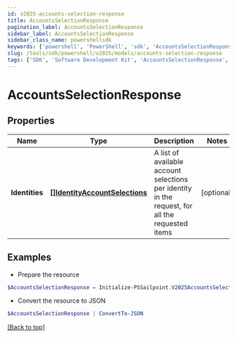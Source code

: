 ```yaml
---
id: v2025-accounts-selection-response
title: AccountsSelectionResponse
pagination_label: AccountsSelectionResponse
sidebar_label: AccountsSelectionResponse
sidebar_class_name: powershellsdk
keywords: ['powershell', 'PowerShell', 'sdk', 'AccountsSelectionResponse', 'V2025AccountsSelectionResponse'] 
slug: /tools/sdk/powershell/v2025/models/accounts-selection-response
tags: ['SDK', 'Software Development Kit', 'AccountsSelectionResponse', 'V2025AccountsSelectionResponse']
---
```



# AccountsSelectionResponse

## Properties

Name | Type | Description | Notes
------------ | ------------- | ------------- | -------------
**Identities** | [**[]IdentityAccountSelections**](identity-account-selections) | A list of available account selections per identity in the request, for all the requested items | [optional] 

## Examples

- Prepare the resource
```powershell
$AccountsSelectionResponse = Initialize-PSSailpoint.V2025AccountsSelectionResponse  -Identities null
```

- Convert the resource to JSON
```powershell
$AccountsSelectionResponse | ConvertTo-JSON
```


[[Back to top]](#) 

